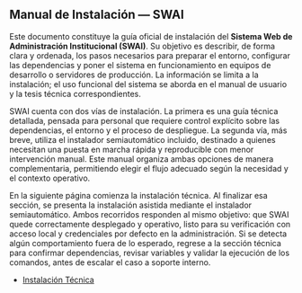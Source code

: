 ## Manual de Instalación — SWAI

Este documento constituye la guía oficial de instalación del **Sistema Web de Administración Institucional (SWAI)**. Su objetivo es describir, de forma clara y ordenada, los pasos necesarios para preparar el entorno, configurar las dependencias y poner el sistema en funcionamiento en equipos de desarrollo o servidores de producción. La información se limita a la instalación; el uso funcional del sistema se aborda en el manual de usuario y la tesis técnica correspondientes.

SWAI cuenta con dos vías de instalación. La primera es una guía técnica detallada, pensada para personal que requiere control explícito sobre las dependencias, el entorno y el proceso de despliegue. La segunda vía, más breve, utiliza el instalador semiautomático incluido, destinado a quienes necesitan una puesta en marcha rápida y reproducible con menor intervención manual. Este manual organiza ambas opciones de manera complementaria, permitiendo elegir el flujo adecuado según la necesidad y el contexto operativo.

En la siguiente página comienza la instalación técnica. Al finalizar esa sección, se presenta la instalación asistida mediante el instalador semiautomático. Ambos recorridos responden al mismo objetivo: que SWAI quede correctamente desplegado y operativo, listo para su verificación con acceso local y credenciales por defecto en la administración. Si se detecta algún comportamiento fuera de lo esperado, regrese a la sección técnica para confirmar dependencias, revisar variables y validar la ejecución de los comandos, antes de escalar el caso a soporte interno.

- [Instalación Técnica](instalacion_tecnica.md)
